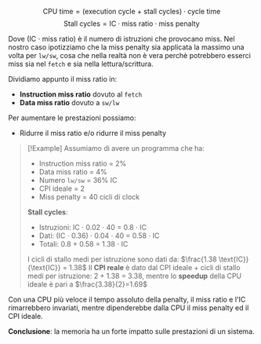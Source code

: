 $$\text{CPU time} = \text{(execution cycle + stall cycles)} \cdot  \text{cycle time}$$$$\text{Stall cycles} = \text{IC} \cdot \text{miss ratio} \cdot  \text{miss penalty}$$

Dove (IC $\cdot$  miss ratio) è il numero di istruzioni che provocano miss.
Nel nostro caso ipotizziamo che la miss penalty sia applicata la massimo una volta per `lw/sw`, cosa che nella realtà non è vera perchè potrebbero esserci miss sia nel `fetch` e sia nella lettura/scrittura.

Dividiamo appunto il miss ratio in:
- **Instruction miss ratio** dovuto al `fetch`
- **Data miss ratio** dovuto a `sw/lw`

Per aumentare le prestazioni possiamo:
- Ridurre il miss ratio e/o ridurre il miss penalty

>[!Example]
>Assumiamo di avere un programma che ha:
>- Instruction miss ratio = 2%
>- Data miss ratio = 4%
>- Numero `lw/sw` = 36% IC
>- CPI ideale = 2
>- Miss penalty = 40 cicli di clock
>
>**Stall cycles**:
>- Istruzioni: IC $\cdot$ 0.02 $\cdot$ 40 = 0.8 $\cdot$ IC
>- Dati: (IC $\cdot$ 0.36) $\cdot$ 0.04 $\cdot$ 40 = 0.58 $\cdot$ IC
>- Totali: 0.8 + 0.58 = 1.38 $\cdot$ IC
>
>I cicli di stallo medi per istruzione sono dati da: $\frac{1.38 \text{IC}}{\text{IC}} = 1.38$
>Il **CPI reale** è dato dal CPI ideale + cicli di stallo medi per istruzione: 2 + 1.38 = 3.38, mentre lo **speedup** della CPU ideale è pari a $\frac{3.38}{2}=1.69$


Con una CPU più veloce il tempo assoluto della penalty, il miss ratio e l'IC rimarrebbero invariati, mentre dipenderebbe dalla CPU il miss penalty ed il CPI ideale.

**Conclusione**: la memoria ha un forte impatto sulle prestazioni di un sistema.